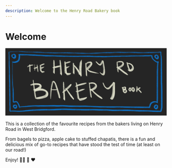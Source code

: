 ```yaml
---
description: Welcome to the Henry Road Bakery book
---
```


# Welcome

![](.gitbook/assets/00-henry-rd-bakery.png)

This is a collection of the favourite recipes from the bakers living on Henry Road in West Bridgford.

From bagels to pizza, apple cake to stuffed chapatis, there is a fun and delicious mix of go-to recipes that have stood the test of time \(at least on our road!\)

Enjoy! 🍕🍞 🍩 ❤ 

